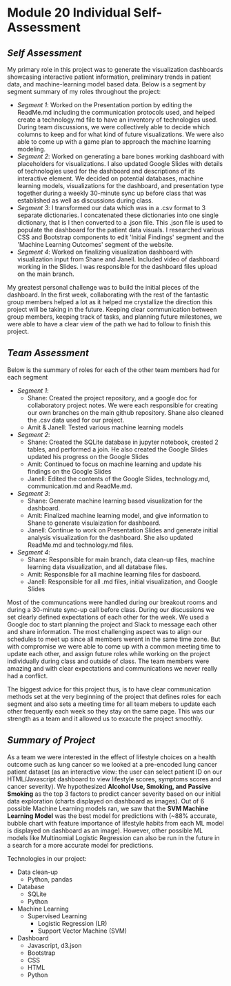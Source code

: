 # Module 20 Individual Self-Assessment

## *Self Assessment*

My primary role in this project was to generate the visualization dashboards showcasing interactive patient information, preliminary trends in patient data, and machine-learning model based data. Below is a segment by segment summary of my roles throughout the project:

- *Segment 1*: Worked on the Presentation portion by editing the ReadMe.md including the communication protocols used, and helped create a technology.md file to have an inventory of technologies used. During team discussions, we were collectively able to decide which columns to keep and for what kind of future visualizations. We were also able to come up with a game plan to approach the machine learning modeling.
- *Segment 2*: Worked on generating a bare bones working dashboard with placeholders for visualizations. I also updated Google Slides with details of technologies used for the dashboard and descriptions of its interactive element. We decided on potential databases, machine learning models, visualizations for the dashboard, and presentation type together during a weekly 30-minute sync up before class that was established as well as discussions during class.
- *Segment 3*: I transformed our data which was in a .csv format to 3 separate dictionaries. I concatenated these dictionaries into one single dictionary, that is I then converted to a .json file. This .json file is used to populate the dashboard for the patient data visuals. I researched various CSS and Bootstrap components to edit 'Initial Findings' segment and the 'Machine Learning Outcomes' segment of the website. 
- *Segment 4*: Worked on finalizing visualization dashboard with visualization input from Shane and Janell. Included video of dashboard working in the Slides. I was responsible for the dashboard files upload on the main branch.

My greatest personal challenge was to build the initial pieces of the dashboard. In the first week, collaborating with the rest of the fantastic group members helped a lot as it helped me crystallize the direction this project will be taking in the future. Keeping clear communication between group members, keeping track of tasks, and planning future milestones, we were able to have a clear view of the path we had to follow to finish this project.

## *Team Assessment*

Below is the summary of roles for each of the other team members had for each segment

- *Segment 1*:
    - Shane: Created the project repository, and a google doc for collaboratory project notes. We were each responsible for creating our own branches on the main github repository. Shane also cleaned the .csv data used for our project.
    - Amit & Janell: Tested various machine learning models
- *Segment 2*:
    - Shane: Created the SQLite database in jupyter notebook, created 2 tables, and performed a join. He also created the Google Slides updated his progress on the Google Slides
    - Amit: Continued to focus on machine learning and update his findings on the Google Slides
    - Janell: Edited the contents of the Google Slides, technology.md, communication.md and ReadMe.md.
- *Segment 3*:
    - Shane: Generate machine learning based visualization for the dashboard.
    - Amit: Finalized machine learning model, and give information to Shane to generate visulaization for dashboard.
    - Janell: Continue to work on Presentation Slides and generate initial analysis visualization for the dashboard. She also updated ReadMe.md and technology.md files.
- *Segment 4*:
    - Shane: Responsible for main branch, data clean-up files, machine learning data visualization, and all database files.
    - Amit: Responsible for all machine learning files for dasboard.
    - Janell: Responsible for all .md files, initial visualization, and Google Slides

Most of the communcations were handled during our breakout rooms and during a 30-minute sync-up call before class. During our discussions we set clearly defined expectations of each other for the week. We used a Google doc to start planning the project and Slack to message each other and share information.  The most challenging aspect was to align our schedules to meet up since all members werent in the same time zone. But with compromise we were able to come up with a common meeting time to update each other, and assign future roles while working on the project individually during class and outside of class. The team members were amazing and with clear expectations and communications we never really had a conflict.

The biggest advice for this project thus, is to have clear communication methods set at the very beginning of the project that defines roles for each segment and also sets a meeting time for all team mebers to update each other frequently each week so they stay on the same page. This was our strength as a team and it allowed us to exacute the project smoothly.


## *Summary of Project*

As a team we were interested in the effect of lifestyle choices on a health outcome such as  lung cancer so we looked at a pre-encoded lung cancer patient dataset (as an interactive view: the user can select patient ID on our HTML/Javascript dashboard to view lifestyle scores, symptoms scores and cancer severity). We hypothesized  **Alcohol Use, Smoking, and Passive Smoking** as the top 3 factors to predict cancer severity based on  our initial data exploration (charts displayed on dashboard as images). Out of 6 possible Machine Learning models ran, we saw that the  **SVM Machine Learning Model** was the best model for predictions with (~88% accurate, bubble chart with feature importance of lifestyle habits from each ML model is displayed on dashboard as an image). However, other possible ML models like Multinomial Logistic Regression can also be run in the future in a search for a more accurate model for predictions. 

Technologies in our project:

- Data clean-up
  - Python, pandas
- Database
  - SQLite
  - Python
- Machine Learning
  - Supervised Learning
    - Logistic Regression (LR)
    - Support Vector Machine (SVM)
- Dashboard
  - Javascript, d3.json
  - Bootstrap
  - CSS
  - HTML
  - Python
